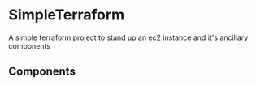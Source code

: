 # SimpleTerraform

A simple terraform project to stand up an ec2 instance and it's ancillary components

## Components
